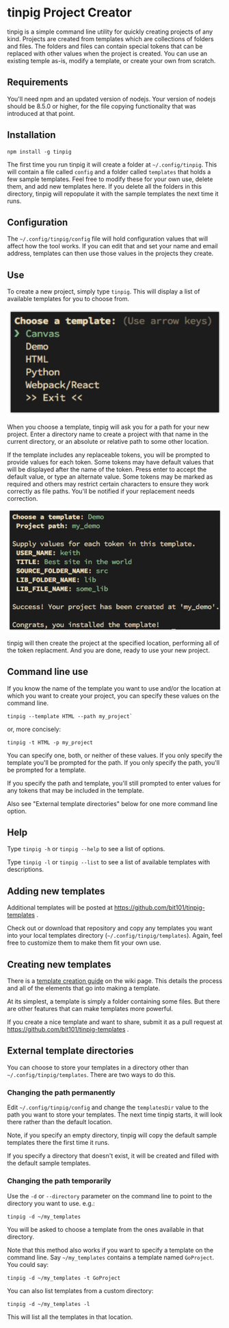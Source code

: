 # tinpig Project Creator

tinpig is a simple command line utility for quickly creating projects of any kind. Projects are created from templates which are collections of folders and files. The folders and files can contain special tokens that can be replaced with other values when the project is created. You can use an existing temple as-is, modify a template, or create your own from scratch.

## Requirements

You'll need npm and an updated version of nodejs. Your version of nodejs should be 8.5.0 or higher, for the file copying functionality that was introduced at that point.


## Installation

``` shell
npm install -g tinpig
```

The first time you run tinpig it will create a folder at `~/.config/tinpig`. This will contain a file called `config` and a folder called `templates` that holds a few sample templates. Feel free to modify these for your own use, delete them, and add new templates here. If you delete all the folders in this directory, tinpig will repopulate it with the sample templates the next time it runs.

## Configuration

The `~/.config/tinpig/config` file will hold configuration values that will affect how the tool works. If you can edit that and set your name and email address, templates can then use those values in the projects they create.

## Use

To create a new project, simply type `tinpig`. This will display a list of available templates for you to choose from.

![screenshot](images/tinpig_01.png)

When you choose a template, tinpig will ask you for a path for your new project. Enter a directory name to create a project with that name in the current directory, or an absolute or relative path to some other location.

If the template includes any replaceable tokens, you will be prompted to provide values for each token. Some tokens may have default values that will be displayed after the name of the token. Press enter to accept the default value, or type an alternate value. Some tokens may be marked as required and others may restrict certain characters to ensure they work correctly as file paths. You'll be notified if your replacement needs correction.

![screenshot](images/tinpig_02.png)

tinpig will then create the project at the specified location, performing all of the token replacment. And you are done, ready to use your new project.

## Command line use

If you know the name of the template you want to use and/or the location at which you want to create your project, you can specify these values on the command line.

``` shell
tinpig --template HTML --path my_project`
```

or, more concisely:

``` shell
tinpig -t HTML -p my_project
```

You can specify one, both, or neither of these values. If you only specify the template you'll be prompted for the path. If you only specify the path, you'll be prompted for a template.

If you specify the path and template, you'll still prompted to enter values for any tokens that may be included in the template.

Also see "External template directories" below for one more command line option.

## Help

Type `tinpig -h` or `tinpig --help` to see a list of options.

Type `tinpig -l` or `tinpig --list` to see a list of available templates with descriptions.

## Adding new templates

Additional templates will be posted at https://github.com/bit101/tinpig-templates .

Check out or download that repository and copy any templates you want into your local templates directory (`~/.config/tinpig/templates`). Again, feel free to customize them to make them fit your own use.

## Creating new templates

There is a [template creation guide](https://github.com/bit101/tinpig/wiki/Tinpig-Template-Guide) on the wiki page. This details the process and all of the elements that go into making a template.

At its simplest, a template is simply a folder containing some files. But there are other features that can make templates more powerful.

If you create a nice template and want to share, submit it as a pull request at https://github.com/bit101/tinpig-templates .

## External template directories

You can choose to store your templates in a directory other than `~/.config/tinpig/templates`. There are two ways to do this.

### Changing the path permanently

Edit `~/.config/tinpig/config` and change the `templatesDir` value to the path you want to store your templates. The next time tinpig starts, it will look there rather than the default location.

Note, if you specify an empty directory, tinpig will copy the default sample templates there the first time it runs.

If you specify a directory that doesn't exist, it will be created and filled with the default sample templates.

### Changing the path temporarily

Use the `-d` or `--directory` parameter on the command line to point to the directory you want to use. e.g.:

``` shell
tinpig -d ~/my_templates
```

You will be asked to choose a template from the ones available in that directory.

Note that this method also works if you want to specify a template on the command line. Say `~/my_templates` contains a template named `GoProject`. You could say:

``` shell
tinpig -d ~/my_templates -t GoProject
```

You can also list templates from a custom directory:

``` shell
tinpig -d ~/my_templates -l
```

This will list all the templates in that location.
